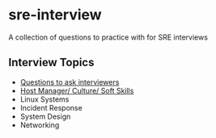# sre-interview
A collection of questions to practice with for SRE interviews

## Interview Topics
* [Questions to ask interviewers](questions-to-ask-interviewers.md)
* [Host Manager/ Culture/ Soft Skills](culture.md)
* Linux Systems
* Incident Response
* System Design
* Networking
